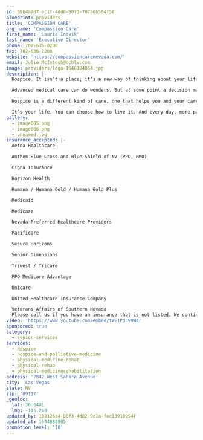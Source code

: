 ```yaml
---
id: 69b4a7d7-ec1f-4dd8-8073-787a6b504f58
blueprint: providers
title: 'COMPASSION CARE'
org_name: 'Compassion Care'
first_name: 'Laurie Indvik'
last_name: 'Executive Director'
phone: 702-636-0200
fax: 702-636-2208
website: 'https://compassioncarenevada.com/'
email: Julie.McIntosh@cchlv.com
image: providers/logo-1640104864.jpg
description: |-
  Hospice. It isn’t a place; it’s a new way of thinking about your life-limiting illness, and the way you want to live now.

  Advanced medical care can do wonders. But at some point a decision may have to be made — not about ceasing all care, but about weighing the benefits of a certain course of treatment against the burdens of that treatment.

  Hospice is a different kind of care, one that helps you and your caregivers better manage your pain and symptoms. So that you can more fully experience the time you have left.

  It’s your life. You can choose how to live it. And every day, more patients and their families are choosing to find hope in hospice.
gallery:
  - image005.png
  - image006.png
  - unnamed.jpg
insurance_accepted: |-
  Aetna Healthcare

  Anthem Blue Cross and Blue Shield of NV (PPO, HMO)

  Cigna Insurance

  Horizon Health

  Humana / Humana Gold / Humana Gold Plus

  Medicaid

  Medicare

  Nevada Preferred Healthcare Providers

  Pacificare

  Secure Horizons

  Senior Dimensions

  Triwest / Tricare

  PPO Medicare Advantage

  Unicare

  United Healthcare Insurance Company

  Veterans Affairs of Southern Nevada
  Please call us if you have an insurance that is not listed. We continue to update our contracts and some plans only require prior authorization.
video: 'https://www.youtube.com/embed/tWE1Pd399W4'
sponsored: true
category:
  - senior-services
services:
  - hospice
  - hospice-and-palliative-medicine
  - physical-medicine-rehab
  - physical-rehab
  - physical-medicinerehabilitation
address: '7842 West Sahara Avenue'
city: 'Las Vegas'
state: NV
zip: '89117'
_geoloc:
  lat: 36.1441
  lng: -115.248
updated_by: 188126a4-88f3-4d82-9c1a-fec13910994f
updated_at: 1644880905
promotion_level: '10'
---
```

